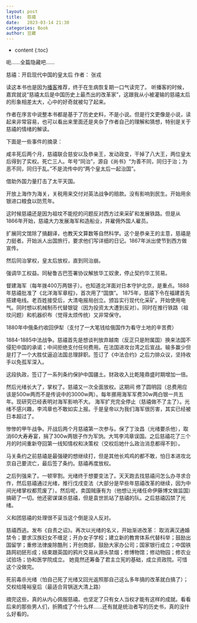 ```yaml
---
layout: post
title:  慈禧
date:   2023-03-14 21:30
categories: Book
author: 豆藏
---
```


* content
{:toc}

呃……全篇隐藏吧……






慈禧：开启现代中国的皇太后
作者： 张戎

读这本书也是因为[播客](https://www.bumingbai.net/2023/01/ep-034-xiao-han-text/)推荐，终于在生病恢复期一口气读完了。
听播客的时候，嘉宾就说“慈禧太后是中国历史上最杰出的改革家”，这跟我从小被灌输的慈禧太后的形象相差太大，心中的好奇就被勾了起来。

作者在序言中说整本书都是基于了历史史料，不是小说。但是行文更像是小说，读起来非常容易，也可以看出来里面还是夹杂了作者自己的理解和猜想，特别是关于慈禧的情绪的解读。

下面是一些事件的摘录：

咸丰死后两个月，慈禧联合慈安以及恭亲王，发动政变，干掉了八大王，两位皇太后得到了实权。死亡三人。年号“同治”，源自《尚书》“为善不同，同归于治；为恶不同，同归于乱。”不是流传中的“两个皇太后一起治国”。

借助外国力量打击了太平天国。

开放上海作为海关，关税用来交付对英法战争的赔款。没有影响到民生。开始用余银进口粮食以防荒年。

这时候慈禧还是因为祖坟不能挖的问题反对西方过来采矿和发展铁路。但是从1866年开始，慈禧大力发展海军和造船业，并雇佣外国人雇员。

扩展同文馆除了搞翻译，也教天文算数等自然科学。这个是恭亲王的主意，慈禧是力挺者。开始派人出国旅行，要求他们写详细的日记。1867年派出使节到西方做宣传。

然后同治掌权，皇太后放权，直到同治崩。

强调华工权益。同秘鲁古巴签署协议解放华工奴隶，停止契约华工贸易。

督建海军（每年拨400万两银子）。也知道北洋面对日本守护北京，是重点。1888年慈禧批准了《北洋海军章程》，首次用了“国旗”。
1875年，慈禧下令在福建首先搭建电线。老百姓接受后，大清电报局创立。颁旨实行现代化采矿。开始使用电气。同时想以机械制币代替银锭（因为投资太大遭到反对）。同时在推行铁路（祖坟问题）和机器织布（觉得太烦传统）又非常保守。

1880年中俄条约收回伊犁（支付了一大笔钱给俄国作为看守土地的辛苦费）

1884-1885中法战争。慈禧首先是想谈判放弃越南（反正只是附属国）换来法国不侵犯中国的承诺；中间拒绝支付任何费用。在法国进攻台湾之后宣战。输多赢少但是打了一个大胜仗逼迫法国总理辞职。签订了《中法合约》之后力排众议，坚持收手以免孤军深入。

这段执政，签订了一系列条约保护中国疆土。财政收入比乾隆鼎盛时期增加一倍。

然后光绪长大了，掌权了。慈禧又一次全面放权。这期间
修了圆明园（总费用应该是500w两而不是传说中的3000w两）。每年挪用海军军费30w两白银一共五年。现研究已经表明对海军影响不大。
海军扩充完全停止（慈禧做不了主了）。光绪不感兴趣，李鸿章也不敢如实上报。于是皇帝以为我们海军很厉害，其实已经被日本超过了。

惨惨的甲午战争。开战后两个月慈禧第一次参与。保了丁汝昌（光绪要杀他），取消60大寿寿宴，捐了300w两银子作为军饷。大骂李鸿章误国。之后慈禧花了三个月的时间重新夺回第一线知情权和决策权（交权后她什么政治消息都得不到）。

马关条约之前慈禧是最强硬的想继续打，但是其他长鸡鸡的都不敢，怕日本进攻北京自己要流亡，最后签了条约。慈禧再度放权。

之后列强来了。一顿宰割。光绪终于想要变法了。天天跑去找慈禧问怎么办寻求合作，然后慈禧通过光绪，推行戊戌变法（大部分是早些年慈禧改革的继续，因为中间光绪掌权都荒废了）。然后呢，卖国贼康有为（他想让光绪任命伊藤博文做监国）搞砸了一切。他还密谋谋杀慈禧，但是袁世凯站了慈禧的队。之后慈禧囚禁了光绪。

义和团慈禧的处理很不妥当这个倒是没人反对。

慈禧西逃。发布《自责之诏》。再次以光绪的名义，开始渐进改革：
取消满汉通婚禁令；要求汉族妇女不缠足；开办女子学校；建立新的教育体系代替科举；鼓励出国留学；重修法律废除酷刑；开创商部，鼓励大家办公司；国家银行成立；中国铁路网初胚形成；结束跟英国的鸦片交易从源头禁烟；修博物馆；修动物园；修农业试验场；协和医学院成立。
她竟然还筹备了君主立宪的基础，成立资政院。可惜这个没做完。

死前毒杀光绪（怕自己死了光绪又回光返照那自己这么多年搞的改革就白搞了）；交权给隆裕皇后（最适合背锅送大清上路）



摘完这些，真的从内心佩服慈禧。也坚定了只有女人当权才能有这样的成就。看看后来的那些男人们，折腾成了个什么样……还有就是统治者写的历史书，真的没什么好看的。

